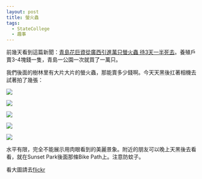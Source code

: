 ```yaml
---
layout: post
title: 螢火蟲
tags: 
  - StateCollege
  - 趣事
---
```

前幾天看到這篇新聞：[青島花巨資從廣西引進萬只螢火蟲 待3天一半死去](http://gx.people.com.cn/n/2013/0717/c179430-19090134.html)。養殖戶賣3-4塊錢一隻，青島一公園一次就買了一萬只。

我們後面的樹林里有大片大片的螢火蟲，那能賣多少錢啊。今天天黑後扛著相機去試著拍了幾張：

![](http://farm8.staticflickr.com/7282/9319134588_26cc9212c8_z.jpg)

![](http://farm8.staticflickr.com/7314/9319134526_1e501c1fdd_z.jpg)

![](http://farm8.staticflickr.com/7429/9319133856_41da74a57a_z.jpg)

![](http://farm4.staticflickr.com/3759/9316345561_7638850388_z.jpg)

![](http://farm3.staticflickr.com/2836/9319132756_9d87b288b6_z.jpg)

水平有限，完全不能展示用肉眼看到的美麗景象。附近的朋友可以晚上天黑後去看看，就在Sunset Park後面那條Bike Path上。注意防蚊子。

看大圖請去[flickr](http://www.flickr.com/photos/ztpala/sets/72157634701970434/)
